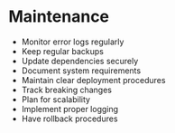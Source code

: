 # Maintenance

* Monitor error logs regularly
* Keep regular backups
* Update dependencies securely
* Document system requirements
* Maintain clear deployment procedures
* Track breaking changes
* Plan for scalability
* Implement proper logging
* Have rollback procedures
